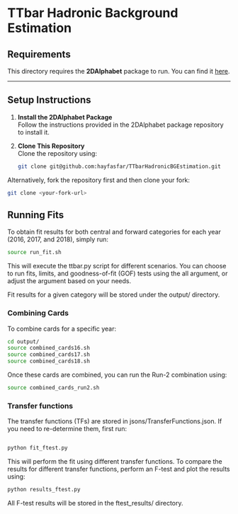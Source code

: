 # **TTbar Hadronic Background Estimation**

## **Requirements**
This directory requires the **2DAlphabet** package to run. You can find it [here](<Add link>).

---

## **Setup Instructions**

1. **Install the 2DAlphabet Package**  
   Follow the instructions provided in the 2DAlphabet package repository to install it.

2. **Clone This Repository**  
   Clone the repository using:
   ```bash
   git clone git@github.com:hayfasfar/TTbarHadronicBGEstimation.git
   ``` 

Alternatively, fork the repository first and then clone your fork:
```bash
git clone <your-fork-url>
```
## **Running Fits**

To obtain fit results for both central and forward categories for each year (2016, 2017, and 2018), simply run:

```bash
source run_fit.sh
```
This will execute the ttbar.py script for different scenarios. You can choose to run fits, limits, and goodness-of-fit (GOF) tests using the all argument, or adjust the argument based on your needs.

Fit results for a given category will be stored under the output/ directory.

### Combining Cards

To combine cards for a specific year:

```bash
cd output/
source combined_cards16.sh
source combined_cards17.sh
source combined_cards18.sh
```
Once these cards are combined, you can run the Run-2 combination using:

```bash 
source combined_cards_run2.sh
```

### Transfer functions 

The transfer functions (TFs) are stored in jsons/TransferFunctions.json. If you need to re-determine them, first run:

```bash 

python fit_ftest.py
```
This will perform the fit using different transfer functions. To compare the results for different transfer functions, perform an F-test and plot the results using:

```bash 
python results_ftest.py
```
All F-test results will be stored in the ftest_results/ directory.
